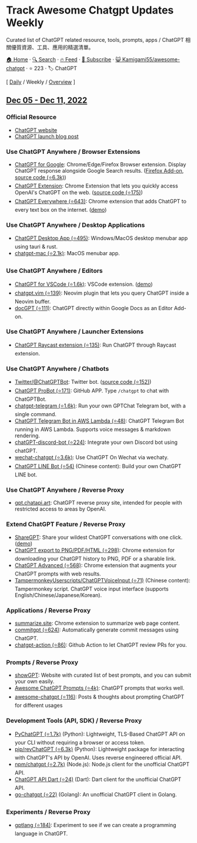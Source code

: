 # Track Awesome Chatgpt Updates Weekly

Curated list of ChatGPT related resource, tools, prompts, apps / ChatGPT 相關優質資源、工具、應用的精選清單。

[🏠 Home](/README.md) · [🔍 Search](https://www.trackawesomelist.com/search/) · [🔥 Feed](https://www.trackawesomelist.com/Kamigami55/awesome-chatgpt/week/rss.xml) · [📮 Subscribe](https://trackawesomelist.us17.list-manage.com/subscribe?u=d2f0117aa829c83a63ec63c2f&id=36a103854c) · [😺 Kamigami55/awesome-chatgpt](https://github.com/Kamigami55/awesome-chatgpt) · ⭐ 223 · 🏷️ ChatGPT

[ [Daily](/content/Kamigami55/awesome-chatgpt/README.md) / Weekly / [Overview](/content/Kamigami55/awesome-chatgpt/readme/README.md) ]

## [Dec 05 - Dec 11, 2022](/content/2022/49/README.md)

### Official Resource

*   [ChatGPT website](https://chat.openai.com/)
*   [ChatGPT launch blog post](https://openai.com/blog/chatgpt/)

### Use ChatGPT Anywhere / Browser Extensions

*   [ChatGPT for Google](https://chrome.google.com/webstore/detail/chatgpt-for-google/jgjaeacdkonaoafenlfkkkmbaopkbilf): Chrome/Edge/Firefox Browser extension. Display ChatGPT response alongside Google Search results. ([Firefox Add-on](https://addons.mozilla.org/en-US/firefox/addon/chatgpt-for-google/), [source code (⭐6.3k)](https://github.com/wong2/chat-gpt-google-extension))
*   [ChatGPT Extension](https://chrome.google.com/webstore/detail/chatgpt-chrome-extension/cdjifpfganmhoojfclednjdnnpooaojb): Chrome Extension that lets you quickly access OpenAI's ChatGPT on the web. ([source code (⭐175)](https://github.com/kazuki-sf/ChatGPT_Extension))
*   [ChatGPT Everywhere (⭐643)](https://github.com/gragland/chatgpt-everywhere): Chrome extension that adds ChatGPT to every text box on the internet. ([demo](https://twitter.com/gabe_ragland/status/1599466486422470656))

### Use ChatGPT Anywhere / Desktop Applications

*   [ChatGPT Desktop App (⭐495)](https://github.com/sonnylazuardi/chatgpt-desktop): Windows/MacOS desktop menubar app using tauri & rust.
*   [chatgpt-mac (⭐2.1k)](https://github.com/vincelwt/chatgpt-mac): MacOS menubar app.

### Use ChatGPT Anywhere / Editors

*   [ChatGPT for VSCode (⭐1.6k)](https://github.com/mpociot/chatgpt-vscode): VSCode extension. ([demo](https://twitter.com/marcelpociot/status/1599180144551526400))
*   [chatgpt.vim (⭐139)](https://github.com/terror/chatgpt.nvim): Neovim plugin that lets you query ChatGPT inside a Neovim buffer.
*   [docGPT (⭐111)](https://github.com/cesarhuret/docGPT): ChatGPT directly within Google Docs as an Editor Add-on.

### Use ChatGPT Anywhere / Launcher Extensions

*   [ChatGPT Raycast extension (⭐135)](https://github.com/abielzulio/chatgpt-raycast): Run ChatGPT through Raycast extension.

### Use ChatGPT Anywhere / Chatbots

*   [Twitter/@ChatGPTBot](https://twitter.com/ChatGPTBot): Twitter bot. ([source code (⭐152)](https://github.com/transitive-bullshit/chatgpt-twitter-bot))
*   [ChatGPT ProBot (⭐171)](https://github.com/oceanlvr/ChatGPTBot): GitHub APP. Type `/chatgpt` to chat with ChatGPTBot.
*   [chatgpt-telegram (⭐1.6k)](https://github.com/m1guelpf/chatgpt-telegram): Run your own GPTChat Telegram bot, with a single command.
*   [ChatGPT Telegram Bot in AWS Lambda (⭐48)](https://github.com/franalgaba/chatgpt-telegram-bot-serverless): ChatGPT Telegram Bot running in AWS Lambda. Supports voice messages & markdown rendering.
*   [chatGPT-discord-bot (⭐224)](https://github.com/Zero6992/chatGPT-discord-bot): Integrate your own Discord bot using chatGPT.
*   [wechat-chatgpt (⭐3.6k)](https://github.com/fuergaosi233/wechat-chatgpt): Use ChatGPT On Wechat via wechaty.
*   [ChatGPT LINE Bot (⭐54)](https://github.com/isdaviddong/chatGPTLineBot) (Chinese content): Build your own ChatGPT LINE bot.

### Use ChatGPT Anywhere / Reverse Proxy

*   [gpt.chatapi.art](https://gpt.chatapi.art/): ChatGPT reverse proxy site, intended for people with restricted access to areas by OpenAI.

### Extend ChatGPT Feature / Reverse Proxy

*   [ShareGPT](https://sharegpt.com/): Share your wildest ChatGPT conversations with one click. ([demo](https://twitter.com/steventey/status/1599816553490366464))
*   [ChatGPT export to PNG/PDF/HTML (⭐298)](https://github.com/liady/ChatGPT-pdf): Chrome extension for downloading your ChatGPT history to PNG, PDF or a sharable link.
*   [ChatGPT Advanced (⭐568)](https://github.com/qunash/chatgpt-advanced): Chrome extension that augments your ChatGPT prompts with web results.
*   [TampermonkeyUserscripts/ChatGPTVoiceInput (⭐71)](https://github.com/doggy8088/TampermonkeyUserscripts/blob/main/src/ChatGPTVoiceInput.user.js?fbclid=IwAR2sYE_CIOTdhNlRqaYwJ3eh-foa4O7ZHukYcc1dXLcU8IHLIDOt52gdAdQ) (Chinese content): Tampermonkey script. ChatGPT voice input interface (supports English/Chinese/Japanese/Korean).

### Applications / Reverse Proxy

*   [summarize.site](https://chrome.google.com/webstore/detail/summarize/lmhkmibdclhibdooglianggbnhcbcjeh): Chrome extension to summarize web page content.
*   [commitgpt (⭐624)](https://github.com/RomanHotsiy/commitgpt): Automatically generate commit messages using ChatGPT.
*   [chatgpt-action (⭐86)](https://github.com/kxxt/chatgpt-action): Github Action to let ChatGPT review PRs for you.

### Prompts / Reverse Proxy

*   [showGPT](https://showgpt.co/): Website with curated list of best prompts, and you can submit your own easily.
*   [Awesome ChatGPT Prompts (⭐4k)](https://github.com/f/awesome-chatgpt-prompts): ChatGPT prompts that works well.
*   [awesome-chatgpt (⭐116)](https://github.com/saharmor/awesome-chatgpt): Posts & thoughts about prompting ChatGPT for different usages

### Development Tools (API, SDK) / Reverse Proxy

*   [PyChatGPT (⭐1.7k)](https://github.com/rawandahmad698/PyChatGPT) (Python): Lightweight, TLS-Based ChatGPT API on your CLI without requiring a browser or access token.
*   [pip/revChatGPT (⭐6.3k)](https://github.com/acheong08/ChatGPT) (Python): Lightweight package for interacting with ChatGPT's API by OpenAI. Uses reverse engineered official API.
*   [npm/chatgpt (⭐2.7k)](https://github.com/transitive-bullshit/chatgpt-api) (Node.js): Node.js client for the unofficial ChatGPT API.
*   [ChatGPT API Dart (⭐24)](https://github.com/MisterJimson/chatgpt_api_dart) (Dart): Dart client for the unofficial ChatGPT API.
*   [go-chatgpt (⭐22)](https://github.com/abhayptp/go-chatgpt) (Golang): An unofficial ChatGPT client in Golang.

### Experiments / Reverse Proxy

*   [gptlang (⭐184)](https://github.com/forrestchang/gptlang): Experiment to see if we can create a programming language in ChatGPT.